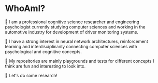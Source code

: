 # WhoAmI?

:microbe: I am a professional cognitive science researcher and engineering psychologist currently studying computer sciences
and working in the automotive industry for development of driver monitoring systems.

:microbe: I have a strong interest in neural network architectures, reinforcement learning and interdisciplinarily connecting computer sciences with psychological and cognitive concepts.

:microbe: My repositories are mainly playgrounds and tests for different concepts I think are fun and interesting to look into.

:microbe: Let's do some research!
